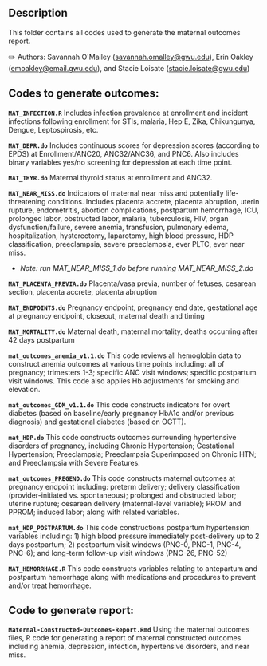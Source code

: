 ## Description

This folder contains all codes used to generate the maternal outcomes report. 

✏️ Authors: Savannah O'Malley (savannah.omalley@gwu.edu), Erin Oakley (emoakley@email.gwu.edu), and Stacie Loisate (stacie.loisate@gwu.edu)
## Codes to generate outcomes:

**`MAT_INFECTION.R`** Includes infection prevalence at enrollment and incident infections following enrollment for STIs, malaria, Hep E, Zika, Chikungunya, Dengue, Leptospirosis, etc. 

**`MAT_DEPR.do`** Includes continuous scores for depression scores (according to EPDS) at Enrollment/ANC20, ANC32/ANC36, and PNC6. Also includes binary variables yes/no screening for depression at each time point. 

**`MAT_THYR.do`** Maternal thyroid status at enrollment and ANC32.

**`MAT_NEAR_MISS.do`** Indicators of maternal near miss and potentially life-threatening conditions. Includes placenta accrete, placenta abruption, uterin rupture, endometritis, abortion complications, postpartum hemorrhage, ICU, prolonged labor, obstructed labor, malaria, tuberculosis, HIV, organ dysfunction/failure, severe anemia, transfusion, pulmonary edema, hospitalization, hysterectomy, laparotomy, high blood pressure, HDP classification, preeclampsia, severe preeclampsia, ever PLTC, ever near miss.
- *Note: run MAT_NEAR_MISS_1.do before running MAT_NEAR_MISS_2.do*

**`MAT_PLACENTA_PREVIA.do`** Placenta/vasa previa, number of fetuses, cesarean section, placenta accrete, placenta abruption

**`MAT_ENDPOINTS.do`** Pregnancy endpoint, pregnancy end date, gestational age at pregnancy endpoint, closeout, maternal death and timing

**`MAT_MORTALITY.do`** Maternal death, maternal mortality, deaths occurring after 42 days postpartum

**`mat_outcomes_anemia_v1.1.do`** This code reviews all hemoglobin data to construct anemia outcomes at various time points including: all of pregnancy; trimesters 1-3; specific ANC visit windows; specific postpartum visit windows. This code also applies Hb adjustments for smoking and elevation.

**`mat_outcomes_GDM_v1.1.do`** This code constructs indicators for overt diabetes (based on baseline/early pregnancy HbA1c and/or previous diagnosis) and gestational diabetes (based on OGTT).

**`mat_HDP.do`** This code constructs outcomes surrounding hypertensive disorders of pregnancy, including Chronic Hypertension; Gestational Hypertension; Preeclampsia; Preeclampsia Superimposed on Chronic HTN; and Preeclampsia with Severe Features.

**`mat_outcomes_PREGEND.do`** This code constructs maternal outcomes at pregnancy endpoint including: preterm delivery; delivery classification (provider-initiated vs. spontaneous); prolonged and obstructed labor; uterine rupture; cesarean delivery (maternal-level variable); PROM and PPROM; induced labor; along with related variables.

**`mat_HDP_POSTPARTUM.do`** This code constructions postpartum hypertension variables including: 1) high blood pressure immediately post-delivery up to 2 days postpartum; 2) postpartum visit windows (PNC-0, PNC-1, PNC-4, PNC-6); and long-term follow-up visit windows (PNC-26, PNC-52)

**`MAT_HEMORRHAGE.R`** This code constructs variables relating to antepartum and postpartum hemorrhage along with medications and procedures to prevent and/or treat hemorrhage. 


## Code to generate report:

**`Maternal-Constructed-Outcomes-Report.Rmd`** Using the maternal outcomes files, R code for generating a report of maternal constructed outcomes including anemia, depression, infection, hypertensive disorders, and near miss.


